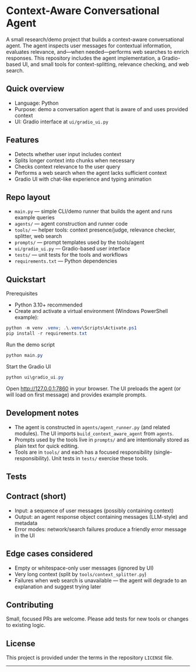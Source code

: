 # Context-Aware Conversational Agent

A small research/demo project that builds a context-aware conversational agent. The agent inspects user messages for contextual information, evaluates relevance, and—when needed—performs web searches to enrich responses. This repository includes the agent implementation, a Gradio-based UI, and small tools for context-splitting, relevance checking, and web search.

## Quick overview

- Language: Python
- Purpose: demo a conversation agent that is aware of and uses provided context
- UI: Gradio interface at `ui/gradio_ui.py`

## Features

- Detects whether user input includes context
- Splits longer context into chunks when necessary
- Checks context relevance to the user query
- Performs a web search when the agent lacks sufficient context
- Gradio UI with chat-like experience and typing animation

## Repo layout

- `main.py` — simple CLI/demo runner that builds the agent and runs example queries
- `agents/` — agent construction and runner code
- `tools/` — helper tools: context presence/judge, relevance checker, splitter, web search
- `prompts/` — prompt templates used by the tools/agent
- `ui/gradio_ui.py` — Gradio-based user interface
- `tests/` — unit tests for the tools and workflows
- `requirements.txt` — Python dependencies

## Quickstart

Prerequisites

- Python 3.10+ recommended
- Create and activate a virtual environment (Windows PowerShell example):

```powershell
python -m venv .venv; .\.venv\Scripts\Activate.ps1
pip install -r requirements.txt
```

Run the demo script

```powershell
python main.py
```

Start the Gradio UI

```powershell
python ui\gradio_ui.py
```

Open http://127.0.0.1:7860 in your browser. The UI preloads the agent (or will load on first message) and provides example prompts.

## Development notes

- The agent is constructed in `agents/agent_runner.py` (and related modules). The UI imports `build_context_aware_agent` from `agents`.
- Prompts used by the tools live in `prompts/` and are intentionally stored as plain text for quick editing.
- Tools are in `tools/` and each has a focused responsibility (single-responsibility). Unit tests in `tests/` exercise these tools.

## Tests

## Contract (short)

- Input: a sequence of user messages (possibly containing context)
- Output: an agent response object containing messages (LLM-style) and metadata
- Error modes: network/search failures produce a friendly error message in the UI

## Edge cases considered

- Empty or whitespace-only user messages (ignored by UI)
- Very long context (split by `tools/context_splitter.py`)
- Failures when web search is unavailable — the agent will degrade to an explanation and suggest trying later

## Contributing

Small, focused PRs are welcome. Please add tests for new tools or changes to existing logic.

## License

This project is provided under the terms in the repository `LICENSE` file.

---